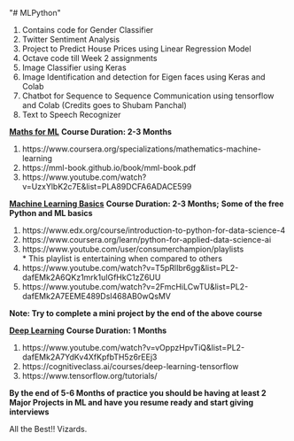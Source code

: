 "# MLPython" 
1. Contains code for Gender Classifier
2. Twitter Sentiment Analysis
3. Project to Predict House Prices using Linear Regression Model
4. Octave code till Week 2 assignments
5. Image Classifier using Keras
6. Image Identification and detection for Eigen faces using Keras and Colab
7. Chatbot for Sequence to Sequence Communication using tensorflow and Colab (Credits goes to Shubam Panchal)
8. Text to Speech Recognizer

<b><u>Maths for ML</u></b> 
<b>Course Duration: 2-3 Months</b> 
<ol>
<li>https://www.coursera.org/specializations/mathematics-machine-learning</li>
<li>https://mml-book.github.io/book/mml-book.pdf</li>
<li>https://www.youtube.com/watch?v=UzxYlbK2c7E&list=PLA89DCFA6ADACE599</li>
</ol>

<b><u>Machine Learning Basics</u></b>
<b>Course Duration: 2-3 Months;</b>
<b>Some of the free Python and ML basics</b>
<ol>
  <li>https://www.edx.org/course/introduction-to-python-for-data-science-4</li>
  <li>https://www.coursera.org/learn/python-for-applied-data-science-ai</li>
  <li>https://www.youtube.com/user/consumerchampion/playlists</li> * This playlist is entertaining  when compared to others
  <li>https://www.youtube.com/watch?v=T5pRlIbr6gg&list=PL2-dafEMk2A6QKz1mrk1uIGfHkC1zZ6UU</li>
  <li>https://www.youtube.com/watch?v=2FmcHiLCwTU&list=PL2-dafEMk2A7EEME489DsI468AB0wQsMV</li>  
</ol>
<b>Note: Try to complete a mini project by the end of the above course</b> 

<b><u>Deep Learning</u></b>
<b>Course Duration: 1 Months</b>
<ol>
  <li>https://www.youtube.com/watch?v=vOppzHpvTiQ&list=PL2-dafEMk2A7YdKv4XfKpfbTH5z6rEEj3</li>
  <li>https://cognitiveclass.ai/courses/deep-learning-tensorflow</li>
  <li>https://www.tensorflow.org/tutorials/</li>
</ol>
<b>By the end of 5-6 Months of practice you should be having at least 2 Major Projects in ML and have you resume ready and start giving interviews</b>

All the Best!! Vizards.
